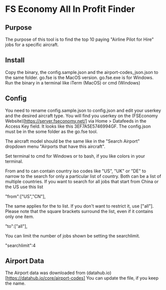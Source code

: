 # FS Economy All In Profit Finder

## Purpose

The purpose of this tool is to find the top 10 paying "Airline Pilot for Hire" jobs for
a specific aircraft.

## Install

Copy the binary, the config.sample.json and the airport-codes_json.json to the same folder.
go.fse is the MacOS version. go.fse.exe is for Windows.
Run the binary in a terminal like iTerm (MacOS) or cmd (Windows)

## Config

You need to rename config.sample.json to config.json and edit your userkey and the
desired aircraft type. You will find you userkey on the (FSEconomy Website)[https://server.fseconomy.net/] via
Home > Datafeeds in the Access Key field. It looks like this 3EF7A5E5746994GF.
The config.json must be in the some folder as the go.fse tool.

The aircraft model should be the same like in the "Search Airport" dropdown menu "Airports that have this aircraft".

Set terminal to cmd for Windows or to bash, if you like colors in your terminal.

From and to can contain country iso codes like "US", "UK" or "DE" to narrow to the search for only a particular list of country.
Both can be a list of multiple countries. If you want to search for all jobs that start from China or the US use this list

  "from":["US","CN"],

The same applies for the to list. If you don't want to restrict it, use ["all"]. Please note that the square brackets surround the list, even
if it contains only one item.

  "to":["all"],

You can limit the number of jobs shown be setting the searchlimit.

  "searchlimit":4

## Airport Data

The Airport data was downloaded from (datahub.io)[https://datahub.io/core/airport-codes] You can update the file, if you keep
the name.
